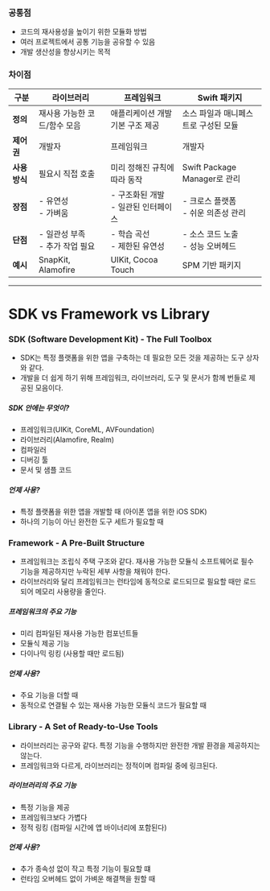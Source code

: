 ### 공통점
- 코드의 재사용성을 높이기 위한 모듈화 방법
- 여러 프로젝트에서 공통 기능을 공유할 수 있음
- 개발 생산성을 향상시키는 목적
### 차이점

| 구분        | 라이브러리                  | 프레임워크                    | Swift 패키지                 |
| --------- | ---------------------- | ------------------------ | ------------------------- |
| **정의**    | 재사용 가능한 코드/함수 모음       | 애플리케이션 개발 기본 구조 제공       | 소스 파일과 매니페스트로 구성된 모듈      |
| **제어권**   | 개발자                    | 프레임워크                    | 개발자                       |
| **사용 방식** | 필요시 직접 호출              | 미리 정해진 규칙에 따라 동작         | Swift Package Manager로 관리 |
| **장점**    | - 유연성<br>- 가벼움         | - 구조화된 개발<br>- 일관된 인터페이스 | - 크로스 플랫폼<br>- 쉬운 의존성 관리  |
| **단점**    | - 일관성 부족<br>- 추가 작업 필요 | - 학습 곡선<br>- 제한된 유연성     | - 소스 코드 노출<br>- 성능 오버헤드   |
| **예시**    | SnapKit, Alamofire     | UIKit, Cocoa Touch       | SPM 기반 패키지                |

---

# SDK vs Framework vs Library
### SDK (Software Development Kit) - The Full Toolbox
- SDK는 특정 플랫폼을 위한 앱을 구축하는 데 필요한 모든 것을 제공하는 도구 상자와 같다.
- 개발을 더 쉽게 하기 위해 프레임워크, 라이브러리, 도구 및 문서가 함께 번들로 제공된 모음이다.
##### SDK 안에는 무엇이?
- 프레임워크(UIKit, CoreML, AVFoundation)
- 라이브러리(Alamofire, Realm)
- 컴파일러
- 디버깅 툴
- 문서 및 샘플 코드
##### 언제 사용?
- 특정 플랫폼을 위한 앱을 개발할 때 (아이폰 앱을 위한 iOS SDK)
- 하나의 기능이 아닌 완전한 도구 세트가 필요할 때
### Framework - A Pre-Built Structure
- 프레임워크는 조립식 주택 구조와 같다. 재사용 가능한 모듈식 소프트웨어로 필수 기능을 제공하지만 누락된 세부 사항을 채워야 한다.
- 라이브러리와 달리 프레임워크는 런타임에 동적으로 로드되므로 필요할 때만 로드되어 메모리 사용량을 줄인다.
##### 프레임워크의 주요 기능
- 미리 컴파일된 재사용 가능한 컴포넌트들
- 모듈식 제공 기능
- 다이나믹 링킹 (사용할 때만 로드됨)
##### 언제 사용?
- 주요 기능을 더할 때
- 동적으로 연결될 수 있는 재사용 가능한 모듈식 코드가 필요할 때
### Library - A Set of Ready-to-Use Tools
- 라이브러리는 공구와 같다. 특정 기능을 수행하지만 완전한 개발 환경을 제공하지는 않는다.
- 프레임워크와 다르게, 라이브러리는 정적이며 컴파일 중에 링크된다.
##### 라이브러리의 주요 기능
- 특정 기능을 제공
- 프레임워크보다 가볍다
- 정적 링킹 (컴파일 시간에 앱 바이너리에 포함된다)
##### 언제 사용?
- 추가 종속성 없이 작고 특정 기능이 필요할 떄
- 런타임 오버헤드 없이 가벼운 해결책을 원할 때